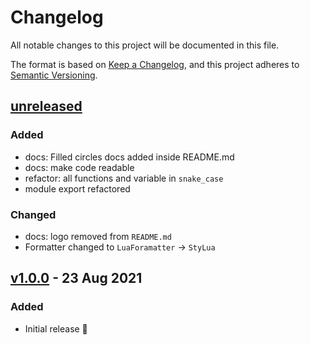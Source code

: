 # Changelog

All notable changes to this project will be documented in this file.

The format is based on [Keep a Changelog](https://keepachangelog.com/en/1.0.0/),
and this project adheres to [Semantic Versioning](https://semver.org/spec/v2.0.0.html).

## [unreleased]

### Added

- docs: Filled circles docs added inside README.md
- docs: make code readable
- refactor: all functions and variable in `snake_case`
- module export refactored

### Changed

- docs: logo removed from `README.md`
- Formatter changed to `LuaForamatter` -> `StyLua`

## [v1.0.0] - 23 Aug 2021

### Added

- Initial release 🎊

[unreleased]: https://github.com/projekt0n/circles.nvim/compare/v1.0.0...main
[v1.0.0]: https://github.com/projekt0n/circles.nvim/tree/v1.0.0
